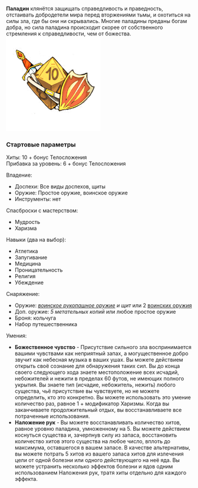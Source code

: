 **Паладин** клянётся защищать справедливость и праведность, отстаивать добродетели мира перед вторжениями тьмы, и охотиться на силы зла, где бы они ни скрывались. Многие паладины преданы богам добра, но сила паладина происходит скорее от собственного стремления к справедливости, чем от божества.
![класс|150](/Img/paladin.png)
### Стартовые параметры
Хиты: 10 + бонус Телосложения<br>
Прибавка за уровень: 6 + бонус Телосложения

Владение:
- Доспехи: Все виды доспехов, щиты
- Оружие: Простое оружие, воинское оружие
- Инструменты: нет

Спасброски с мастерством:
- Мудрость
- Харизма

Навыки (два на выбор):
- Атлетика
- Запугивание
- Медицина
- Проницательность
- Религия
- Убеждение

Снаряжение:
- Оружие: *[воинское рукопашное оружие](<../Владение оружием.md>) и щит* или 2 [воинских оружия](<../Владение оружием.md>)
- Доп. оружие: *5 метательных копий* или любое простое оружие
- Броня: кольчуга
- Набор путешественника

Умения:
- **Божественное чувство** - Присутствие сильного зла воспринимается вашими чувствами как неприятный запах, а могущественное добро звучит как небесная музыка в ваших ушах. Вы можете действием открыть своё сознание для обнаружения таких сил. Вы до конца своего следующего хода знаете местоположение всех исчадий, небожителей и нежити в пределах 60 футов, не имеющих полного укрытия. Вы знаете тип (исчадие, небожитель, нежить) любого существа, чьё присутствие вы чувствуете, но не можете определить, кто это конкретно. Вы можете использовать это умение количество раз, равное 1 + модификатор Харизмы. Когда вы заканчиваете продолжительный отдых, вы восстанавливаете все потраченные использования.
- **Наложение рук** - Вы можете восстанавливать количество хитов, равное уровню паладина, умноженному на 5. Вы можете действием коснуться существа и, зачерпнув силу из запаса, восстановить количество хитов этого существа на любое число, вплоть до максимума, оставшегося в вашем запасе. В качестве альтернативы, вы можете потрать 5 хитов из вашего запаса хитов для излечения цели от одной болезни или одного действующего на неё яда. Вы можете устранить несколько эффектов болезни и ядов одним использованием Наложения рук, тратя хиты отдельно для каждого эффекта.